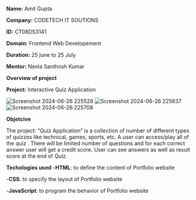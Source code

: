 **Name:** Amit Gupta

**Company:** CODETECH IT SOUTIONS

**ID:** CT08DS3141

**Domain:** Frontend Web Developement

**Duration:** 25 june to 25 July

**Mentor:** Neela Santhosh Kumar




**Overview of project**

**Project:** Interactive Quiz Application

![Screenshot 2024-06-26 225528](https://github.com/amitgupta226571/CODETECH-Task2/assets/163492672/2ae3ce89-d4d6-4d85-9f3b-28882c0ad0a1)
![Screenshot 2024-06-26 225637](https://github.com/amitgupta226571/CODETECH-Task2/assets/163492672/c66e2047-e3f8-4d31-8f24-d967b5245432)
![Screenshot 2024-06-26 225708](https://github.com/amitgupta226571/CODETECH-Task2/assets/163492672/ccf410f7-c83c-44ec-87e2-24dfa2925775)




**Objetcive**

The project: “Quiz Application” is a collection of number of different types of quizzes like technical, games, sports, etc. A user can access/play all of the quiz . There will be limited number of questions and for each correct answer user will get a credit score. User can see answers as well as result score at the end of Quiz.




**Techologies used**
-**HTML**: to define the content of Portfolio website

-**CSS**: to specify the layout of Portfolio website

-**JavaScript**: to program the behavior of Portfolio website
